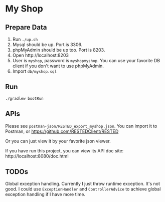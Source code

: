 # My Shop

## Prepare Data

1. Run `./up.sh`
2. Mysql should be up. Port is 3306.
3. phpMyAdmin should be up too. Port is 8203.
4. Open http://localhost:8203
5. User is `myshop`, password is `myshopmyshop`. You can use your favorite DB client if you don't want to use phpMyAdmin.
6. Import `db/myshop.sql`

## Run

`./gradlew bootRun`

## APIs

Please see `postman-json/RESTED_export_myshop.json`. You can import it to Postman, or https://github.com/RESTEDClient/RESTED

Or you can just view it by your favorite json viewer.

If you have run this project, you can view its API doc site: http://localhost:8080/doc.html

## TODOs

Global exception handling. Currently I just throw runtime exception. It's not good. I could use `ExceptionHandler` and `ControllerAdvice` to achieve global exception handling if I have more time.
